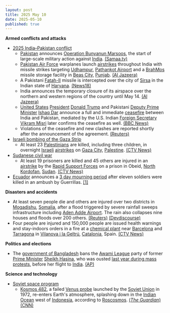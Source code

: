 ```yaml
---
layout: post
title: 2025 May 10
date: 2025-05-10
published: true
---
```



**Armed conflicts and attacks**

* [2025 India–Pakistan conflict](https://en.wikipedia.org/wiki/2025_India%E2%80%93Pakistan_conflict "2025 India–Pakistan conflict")
  + [Pakistan](https://en.wikipedia.org/wiki/Pakistan "Pakistan") announces [Operation Bunyanun Marsoos](https://en.wikipedia.org/wiki/Operation_Bunyanun_Marsoos "Operation Bunyanun Marsoos"), the start of large-scale military action against [India](https://en.wikipedia.org/wiki/India "India"). [(Samaa.tv)](https://www.samaa.tv/2087433227-operation-bunyan-um-marsus-pakistan-attacks-india-with-counter-strikes)
  + [Pakistan Air Force](https://en.wikipedia.org/wiki/Pakistan_Air_Force "Pakistan Air Force") warplanes launch [airstrikes](https://en.wikipedia.org/wiki/Airstrike "Airstrike") throughout India with missile strikes targeting [Udhampur](https://en.wikipedia.org/wiki/Udhampur "Udhampur"), [Pathankot Airport](https://en.wikipedia.org/wiki/Pathankot_Airport "Pathankot Airport") and a [BrahMos](https://en.wikipedia.org/wiki/BrahMos "BrahMos") missile storage facility in [Beas City](https://en.wikipedia.org/wiki/Beas_City "Beas City"), [Punjab](https://en.wikipedia.org/wiki/Punjab%2C_India "Punjab, India"). [(Al Jazeera)](https://www.aljazeera.com/news/liveblog/2025/5/10/india-pakistan-live-pakistan-airbases-targeted-as-blasts-rock-north-india)
  + A Pakistani [Fatah-II](https://en.wikipedia.org/wiki/Fatah_%28multiple_rocket_launcher%29#Fatah-II "Fatah (multiple rocket launcher)") missile is intercepted over the city of [Sirsa](https://en.wikipedia.org/wiki/Sirsa "Sirsa") in the Indian state of [Haryana](https://en.wikipedia.org/wiki/Haryana "Haryana"). [(News18)](https://www.news18.com/india/india-cities-high-alert-pakistan-operation-bunyan-ul-marsoos-fateh-2-missile-intercepted-sirsa-operation-sindoor-latest-news-ws-l-9330892.html)
  + India announces the temporary closure of its airspace over the northern and western regions of the country until May 14. [(Al Jazeera)](https://aje.io/pw1um1?update=3699354)
  + [United States](https://en.wikipedia.org/wiki/United_States "United States") [President](https://en.wikipedia.org/wiki/President_of_the_United_States "President of the United States") [Donald Trump](https://en.wikipedia.org/wiki/Donald_Trump "Donald Trump") and Pakistani [Deputy Prime Minister](https://en.wikipedia.org/wiki/Deputy_Prime_Minister_of_Pakistan "Deputy Prime Minister of Pakistan") [Ishaq Dar](https://en.wikipedia.org/wiki/Ishaq_Dar "Ishaq Dar") announce a full and immediate [ceasefire](https://en.wikipedia.org/wiki/Ceasefire "Ceasefire") between India and Pakistan, mediated by the U.S. Indian [Foreign Secretary](https://en.wikipedia.org/wiki/Foreign_Secretary_%28India%29 "Foreign Secretary (India)") [Vikram Misri](https://en.wikipedia.org/wiki/Vikram_Misri "Vikram Misri") later confirms the ceasefire as well. [(BBC News)](https://www.bbc.co.uk/news/live/cwy3jnl3nvwt)
  + Violations of the ceasefire and new clashes are reported shortly after the announcement of the agreement. [(Reuters)](https://www.reuters.com/world/india/pakistan-says-three-air-bases-targeted-by-indian-missiles-2025-05-10/)
* [Israeli bombing of the Gaza Strip](https://en.wikipedia.org/wiki/Israeli_bombing_of_the_Gaza_Strip "Israeli bombing of the Gaza Strip")
  + At least 23 [Palestinians](https://en.wikipedia.org/wiki/Palestinians "Palestinians") are killed, including three children, in overnight [Israeli](https://en.wikipedia.org/wiki/Israel "Israel") [airstrikes](https://en.wikipedia.org/wiki/Airstrike "Airstrike") on [Gaza City](https://en.wikipedia.org/wiki/Gaza_City "Gaza City"), [Palestine](https://en.wikipedia.org/wiki/Palestine "Palestine"). [(CTV News)](https://www.ctvnews.ca/world/israel-hamas-war/article/israeli-airstrikes-kill-23-in-gaza-as-outcry-over-aid-blockade-grows/)
* [Sudanese civil war](https://en.wikipedia.org/wiki/Sudanese_civil_war_%282023%E2%80%93present%29 "Sudanese civil war (2023–present)")
  + At least 19 prisoners are killed and 45 others are injured in an [airstrike](https://en.wikipedia.org/wiki/Airstrike "Airstrike") by the [Rapid Support Forces](https://en.wikipedia.org/wiki/Rapid_Support_Forces "Rapid Support Forces") on a prison in Obeid, [North Kordofan](https://en.wikipedia.org/wiki/North_Kordofan "North Kordofan"), [Sudan](https://en.wikipedia.org/wiki/Sudan "Sudan"). [(CTV News)](https://www.ctvnews.ca/world/article/a-suspected-rsf-strike-hits-a-prison-killing-at-least-19-in-sudan-officials-say/)
* [Ecuador](https://en.wikipedia.org/wiki/Ecuador "Ecuador") announces a [3 day mourning period](https://en.wikipedia.org/wiki/National_day_of_mourning "National day of mourning") after eleven soldiers were killed in an ambush by Guerrillas. [[1]](#cite_note-1)

**Disasters and accidents**

* At least seven people die and others are injured over two districts in [Mogadishu](https://en.wikipedia.org/wiki/Mogadishu "Mogadishu"), [Somalia](https://en.wikipedia.org/wiki/Somalia "Somalia"), after a flood triggered by severe rainfall sweeps infrastructure including [Aden Adde Airport](https://en.wikipedia.org/wiki/Aden_Adde_Airport "Aden Adde Airport"). The rain also collapses nine houses and floods over 200 others. [(Reuters)](https://www.reuters.com/business/environment/seven-dead-after-heavy-rain-hit-mogadishu-friday-2025-05-10/) [(Devdiscourse)](https://www.devdiscourse.com/article/science-environment/3377961-devastating-floods-ravage-mogadishu-claiming-lives-and-altering-infrastructure)
* Four people are injured and 150,000 people are issued health warnings and stay-indoors orders in a fire at a [chemical plant](https://en.wikipedia.org/wiki/Chemical_plant "Chemical plant") near [Barcelona](https://en.wikipedia.org/wiki/Barcelona "Barcelona") and [Tarragona](https://en.wikipedia.org/wiki/Tarragona "Tarragona") in [Vilanova i la Geltrú](https://en.wikipedia.org/wiki/Vilanova_i_la_Geltr%C3%BA "Vilanova i la Geltrú"), [Catalonia](https://en.wikipedia.org/wiki/Catalonia "Catalonia"), Spain. [(CTV News)](https://www.ctvnews.ca/climate-and-environment/article/fire-at-chemical-plant-in-northeastern-spain-keeps-thousands-indoors/)

**Politics and elections**

* The [government of Bangladesh](https://en.wikipedia.org/wiki/Government_of_Bangladesh "Government of Bangladesh") bans the [Awami League](https://en.wikipedia.org/wiki/Awami_League "Awami League") party of former [Prime Minister](https://en.wikipedia.org/wiki/Prime_Minister_of_Bangladesh "Prime Minister of Bangladesh") [Sheikh Hasina](https://en.wikipedia.org/wiki/Sheikh_Hasina "Sheikh Hasina"), who was ousted [last year during mass protests](https://en.wikipedia.org/wiki/2024_Bangladesh_quota_reform_movement "2024 Bangladesh quota reform movement"), before her flight to [India](https://en.wikipedia.org/wiki/India "India"). [(AP)](https://apnews.com/article/bangladesh-hasina-yunus-awami-league-78b40dfe9c92257f0042968c7b963c2a)

**Science and technology**

* [Soviet space program](https://en.wikipedia.org/wiki/Soviet_space_program "Soviet space program")
  + [Kosmos 482](https://en.wikipedia.org/wiki/Kosmos_482 "Kosmos 482"), a failed [Venus probe](https://en.wikipedia.org/wiki/List_of_missions_to_Venus "List of missions to Venus") launched by the [Soviet Union](https://en.wikipedia.org/wiki/Soviet_Union "Soviet Union") in 1972, re-enters Earth's atmosphere, splashing down in the [Indian Ocean](https://en.wikipedia.org/wiki/Indian_Ocean "Indian Ocean") west of [Indonesia](https://en.wikipedia.org/wiki/Indonesia "Indonesia"), according to [Roscosmos](https://en.wikipedia.org/wiki/Roscosmos "Roscosmos"). [(*The Guardian*)](https://www.theguardian.com/science/2025/may/10/kosmos-482-soviet-spacecraft-plunges-to-earth) [(CNN)](https://edition.cnn.com/2025/05/09/science/soviet-spacecraft-crash-kosmos-482)
